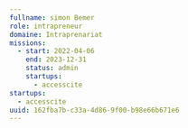 ```yaml
---
fullname: simon Bemer
role: intrapreneur
domaine: Intraprenariat
missions:
  - start: 2022-04-06
    end: 2023-12-31
    status: admin
    startups:
      - accesscite
startups:
  - accesscite
uuid: 162fba7b-c33a-4d86-9f00-b98e66b671e6
---
```

